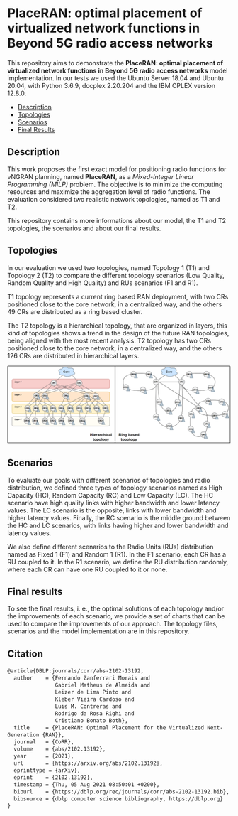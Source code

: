 
# PlaceRAN: optimal placement of virtualized network functions in Beyond 5G radio access networks

This repository aims to demonstrate the **PlaceRAN: optimal placement of virtualized network functions in Beyond 5G radio access networks** model implementation.  In our tests we used the Ubuntu Server 18.04 and Ubuntu 20.04, with Python 3.6.9, docplex 2.20.204 and the IBM CPLEX version 12.8.0.

- [Description](#topologies)
- [Topologies](#topologies)
- [Scenarios](#scenarios)
- [Final Results](#final-results)

## Description
This work proposes the first exact model for positioning radio functions for vNGRAN planning, named **PlaceRAN**, as a *Mixed-Integer Linear Programming (MILP)* problem. The objective is to minimize the computing resources and maximize the aggregation level of radio functions. The evaluation considered two realistic network topologies, named as T1 and T2. 

This repository contains more informations about our model, the T1 and T2 topologies, the scenarios and about our final results.

## Topologies
In our evaluation we used two topologies, named Topology 1 (T1) and Topology 2 (T2) to compare the different topology scenarios (Low Quality, Random Quality and High Quality) and RUs scenarios (F1 and R1). 

T1 topology represents a current ring based RAN deployment, with two CRs positioned close to the core network, in a centralized way, and the others 49 CRs are distributed as a ring based cluster. 

The T2 topology is a hierarchical topology, that are organized in layers, this kind of topologies shows a trend in the design of the future RAN topologies, being aligned with the most recent analysis. T2 topology has two CRs positioned close to the core network, in a centralized way, and the others 126 CRs are distributed in hierarchical layers.

![topo_fig](https://github.com/LABORA-INF-UFG/paper-GLCK-2021/blob/main/figure_topology.png)

## Scenarios

To evaluate our goals with different scenarios of topologies and radio distribution, we defined three types of topology scenarios named as High Capacity (HC), Random Capacity (RC) and Low Capacity (LC). The HC scenario have high quality links with higher bandwidth and lower latency values. The LC scenario is the opposite, links with lower bandwidth and higher latency values. Finally, the RC scenario is the middle ground between the HC and LC scenarios, with links having higher and lower bandwidth and latency values.

We also define different scenarios to the Radio Units (RUs) distribution named as Fixed 1 (F1) and Random 1 (R1). In the F1 scenario, each CR has a RU coupled to it. In the R1 scenario, we define the RU distribution randomly, where each CR can have one RU coupled to it or none.

## Final results

To see the final results, i. e., the optimal solutions of each topology and/or the improvements of each scenario, we provide a set of charts that can be used to compare the improvements of our approach. The topology files, scenarios and the model implementation are in this repository.

## Citation

```
@article{DBLP:journals/corr/abs-2102-13192,
  author    = {Fernando Zanferrari Morais and
               Gabriel Matheus de Almeida and
               Leizer de Lima Pinto and
               Kleber Vieira Cardoso and
               Luis M. Contreras and
               Rodrigo da Rosa Righi and
               Cristiano Bonato Both},
  title     = {PlaceRAN: Optimal Placement for the Virtualized Next-Generation {RAN}},
  journal   = {CoRR},
  volume    = {abs/2102.13192},
  year      = {2021},
  url       = {https://arxiv.org/abs/2102.13192},
  eprinttype = {arXiv},
  eprint    = {2102.13192},
  timestamp = {Thu, 05 Aug 2021 08:50:01 +0200},
  biburl    = {https://dblp.org/rec/journals/corr/abs-2102-13192.bib},
  bibsource = {dblp computer science bibliography, https://dblp.org}
}
```
